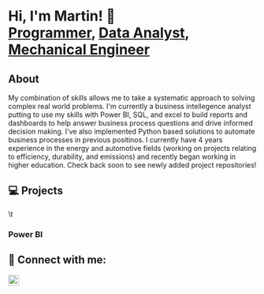 <h1>Hi, I'm Martin! 👋<br/><a href="https://github.com/msanchez-bsme">Programmer</a>, <a href="https://github.com/msanchez-bsme"> Data Analyst</a>, <a href="https://www.linkedin.com/in/msanchez-bsme/">Mechanical Engineer</a>

<h2> About </h2><p>My combination of skills allows me to take a systematic approach to solving complex real world problems. I'm currently a business intellegence analyst putting to use my skills with Power BI, SQL, and excel to build reports and dashboards to help answer business process questions and drive informed decision making. I've also implemented Python based solutions to automate business processes in previous positinos. I currently have 4 years experience in the energy and automotive fields (working on projects relating to efficiency, durability, and emissions) and recently began working in higher education. Check back soon to see newly added project repositories!</p>

<h2>💻 Projects</h2>
\t<h3 href="https://github.com/msanchez-bsme/PowerBI_Reports/">Power BI</h3>

<h2> 🤳 Connect with me:</h2>

[<img align="left" alt="Martin Sanchez | LinkedIn" width="22px" src="https://cdn.jsdelivr.net/npm/simple-icons@v3/icons/linkedin.svg" />][linkedin]

[linkedin]: https://www.linkedin.com/in/msanchez-bsme/







<!--
**msanchez-bsme/msanchez-bsme** is a ✨ _special_ ✨ repository because its `README.md` (this file) appears on your GitHub profile.

Here are some ideas to get you started:

- 🔭 I’m currently working on ...
- 🌱 I’m currently learning ...
- 👯 I’m looking to collaborate on ...
- 🤔 I’m looking for help with ...
- 💬 Ask me about ...
- 📫 How to reach me: ...
- 😄 Pronouns: ...
- ⚡ Fun fact: ...
-->

